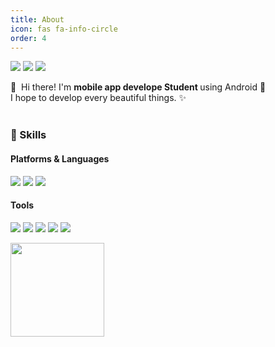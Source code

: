 ```yaml
---
title: About
icon: fas fa-info-circle
order: 4
---
```

<p>
  <a href="http://sey2.github.io" target="_blank"><img src="https://img.shields.io/badge/blog-FECC00?style=flat-square&logo=Bloglovin&logoColor=white"/></a>
   <a href="https://www.facebook.com/profile.php?id=100003781218202" target="_blank"><img src="https://img.shields.io/badge/Facebook-1877F2?style=flat-square&logo=facebook&logoColor=white"/></a>
    <a href="https://www.instagram.com/casio2978" target="_blank"> <img src="https://img.shields.io/badge/Instagram-E4405F?style=flat-square&logo=Instagram&logoColor=white"/></a>

</p>

<p>
  👋&nbsp; Hi there! I'm <b>mobile app develope Student </b> using Android  🚀<br/>
  I hope to develop every beautiful things. ✨ <br/><br/>
</p>

### 💪 Skills
#### Platforms & Languages
<p>
<a>  <img src="https://img.shields.io/badge/Android-3DDC84?style=flat-square&logo=Android&logoColor=white"/></a>
  <a><img src="https://img.shields.io/badge/C Language-yellow?style=flat&logo=c&logoColor=white"/></a>
  <a><img src="https://img.shields.io/badge/Java-007396?style=flat-square&logo=Java&logoColor=white"/></a>

</p>

#### Tools
<p>
 <a> <img src="https://img.shields.io/badge/Visual_Studio-5C2D91?style=flat-square&logo=Visual-Studio&logoColor=white"/></a>
 <a> <img src="https://img.shields.io/badge/Visual_Studio_Code-007ACC?style=flat-square&logo=Visual-Studio-Code&logoColor=white"/></a>
 <a> <img src="https://img.shields.io/badge/Eclips_IDE-2C2255?style=flat-square&logo=Eclipse&logoColor=white"/></a>
 <a> <img src="https://img.shields.io/badge/Android_Studio-sky?style=flat-square&logo=AndroidStudio&logoColor=white"/></a>
 <a> <img src="https://img.shields.io/badge/Git-F05032?style=flat-square&logo=Git&logoColor=white"/></a>
</p>


<img src = "https://user-images.githubusercontent.com/54762273/147843353-69dff244-584e-42af-a147-33bde0f64d6d.png" width="150" height="150"> 

